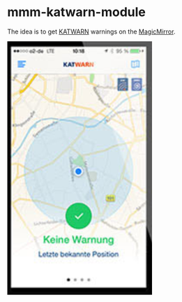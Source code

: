 # mmm-katwarn-module

The idea is to get [KATWARN](katwarn.de) warnings on the [MagicMirror](). 

![](img1.png)
